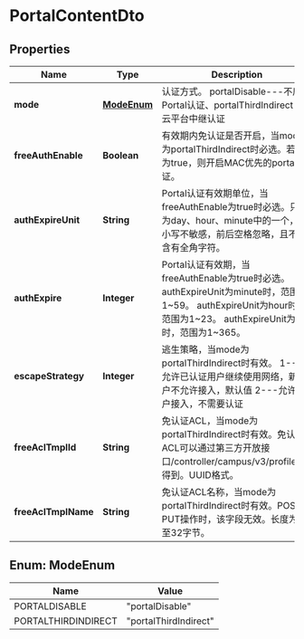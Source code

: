 
# PortalContentDto

## Properties
Name | Type | Description | Notes
------------ | ------------- | ------------- | -------------
**mode** | [**ModeEnum**](#ModeEnum) | 认证方式。 portalDisable---不启用Portal认证、portalThirdIndirect---云平台中继认证 | 
**freeAuthEnable** | **Boolean** | 有效期内免认证是否开启，当mode为portalThirdIndirect时必选。若值为true，则开启MAC优先的portal认证。 |  [optional]
**authExpireUnit** | **String** | Portal认证有效期单位，当freeAuthEnable为true时必选。只能为day、hour、minute中的一个，大小写不敏感，前后空格忽略，且不能含有全角字符。 |  [optional]
**authExpire** | **Integer** | Portal认证有效期，当freeAuthEnable为true时必选。 authExpireUnit为minute时，范围为1~59。 authExpireUnit为hour时，范围为1~23。 authExpireUnit为day时，范围为1~365。 |  [optional]
**escapeStrategy** | **Integer** | 逃生策略，当mode为portalThirdIndirect时有效。 1---允许已认证用户继续使用网络，新用户不允许接入，默认值 2---允许用户接入，不需要认证 |  [optional]
**freeAclTmplId** | **String** | 免认证ACL，当mode为portalThirdIndirect时有效。免认证ACL可以通过第三方开放接口/controller/campus/v3/profile/acl得到。UUID格式。 |  [optional]
**freeAclTmplName** | **String** | 免认证ACL名称，当mode为portalThirdIndirect时有效。POST与PUT操作时，该字段无效。长度为1至32字节。 |  [optional]


<a name="ModeEnum"></a>
## Enum: ModeEnum
Name | Value
---- | -----
PORTALDISABLE | &quot;portalDisable&quot;
PORTALTHIRDINDIRECT | &quot;portalThirdIndirect&quot;



